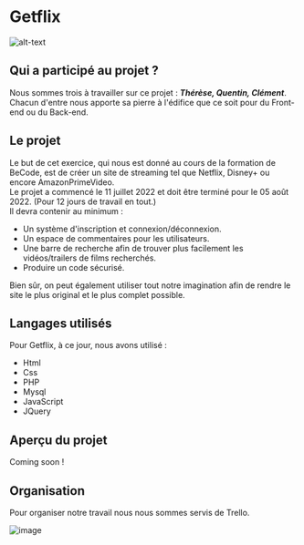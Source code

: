 # Getflix

![alt-text](<img src="https://media4.giphy.com/media/ggtpYV17RP9lTbc542/giphy.gif?cid=ecf05e47e96ou08y92qw46refkb7n9zj54e9b3xpft4wgx9h&rid=giphy.gif&ct=g" width="250px" />)

## Qui a participé au projet ?

Nous sommes trois à travailler sur ce projet : ***Thérèse, Quentin, Clément***.  
Chacun d'entre nous apporte sa pierre à l'édifice que ce soit pour du Front-end ou du Back-end.

## Le projet

Le but de cet exercice, qui nous est donné au cours de la formation de BeCode, est de créer un site de streaming tel que Netflix, Disney+ ou encore AmazonPrimeVideo.  
Le projet a commencé le 11 juillet 2022 et doit être terminé pour le 05 août 2022. (Pour 12 jours de travail en tout.)  
Il devra contenir au minimum :  
- Un système d'inscription et connexion/déconnexion.  
- Un espace de commentaires pour les utilisateurs.  
- Une barre de recherche afin de trouver plus facilement les vidéos/trailers de films recherchés.  
- Produire un code sécurisé.  
  
Bien sûr, on peut également utiliser tout notre imagination afin de rendre le site le plus original et le plus complet possible.  

## Langages utilisés

Pour Getflix, à ce jour, nous avons utilisé :
- Html  
- Css  
- PHP
- Mysql
- JavaScript  
- JQuery

## Aperçu du projet

Coming soon !

## Organisation

Pour organiser notre travail nous nous sommes servis de Trello.  

![image](https://i.ibb.co/j4DDcgs/Trello-Getflix.png)
